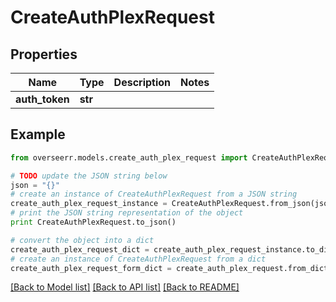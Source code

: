 # CreateAuthPlexRequest


## Properties
Name | Type | Description | Notes
------------ | ------------- | ------------- | -------------
**auth_token** | **str** |  | 

## Example

```python
from overseerr.models.create_auth_plex_request import CreateAuthPlexRequest

# TODO update the JSON string below
json = "{}"
# create an instance of CreateAuthPlexRequest from a JSON string
create_auth_plex_request_instance = CreateAuthPlexRequest.from_json(json)
# print the JSON string representation of the object
print CreateAuthPlexRequest.to_json()

# convert the object into a dict
create_auth_plex_request_dict = create_auth_plex_request_instance.to_dict()
# create an instance of CreateAuthPlexRequest from a dict
create_auth_plex_request_form_dict = create_auth_plex_request.from_dict(create_auth_plex_request_dict)
```
[[Back to Model list]](../README.md#documentation-for-models) [[Back to API list]](../README.md#documentation-for-api-endpoints) [[Back to README]](../README.md)


